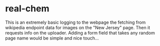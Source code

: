 # real-chem

This is an extremely basic logging to the webpage the fetching from wikipedia endpoint data for images on the "New Jersey" page.
Then it requests info on the uploader.
Adding a form field that takes any random page name would be simple and nice touch...
